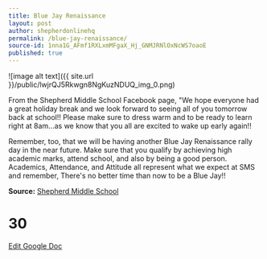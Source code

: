 ```yaml
---
title: Blue Jay Renaissance
layout: post
author: shepherdonlinehq
permalink: /blue-jay-renaissance/
source-id: 1nna1G_AFmf1RXLxmMFgaX_Hj_GNMJRNlOxNcWS7oaoE
published: true
---
```

![image alt text]({{ site.url }}/public/lwjrQJ5Rkwgn8NgKuzNDUQ_img_0.png)

From the Shepherd Middle School Facebook page, "We hope everyone had a great holiday break and we look forward to seeing all of you tomorrow back at school!! Please make sure to dress warm and to be ready to learn right at 8am...as we know that you all are excited to wake up early again!!

Remember, too, that we will be having another Blue Jay Renaissance rally day in the near future. Make sure that you qualify by achieving high academic marks, attend school, and also by being a good person. Academics, Attendance, and Attitude all represent what we expect at SMS and remember, There's no better time than now to be a Blue Jay!!

**Source:** [Shepherd Middle School](https://www.facebook.com/groups/tsjeducation/permalink/2420052174886688/)

# 30 #

[Edit Google Doc](https://docs.google.com/document/d/1nna1G_AFmf1RXLxmMFgaX_Hj_GNMJRNlOxNcWS7oaoE/edit?usp=sharing)

